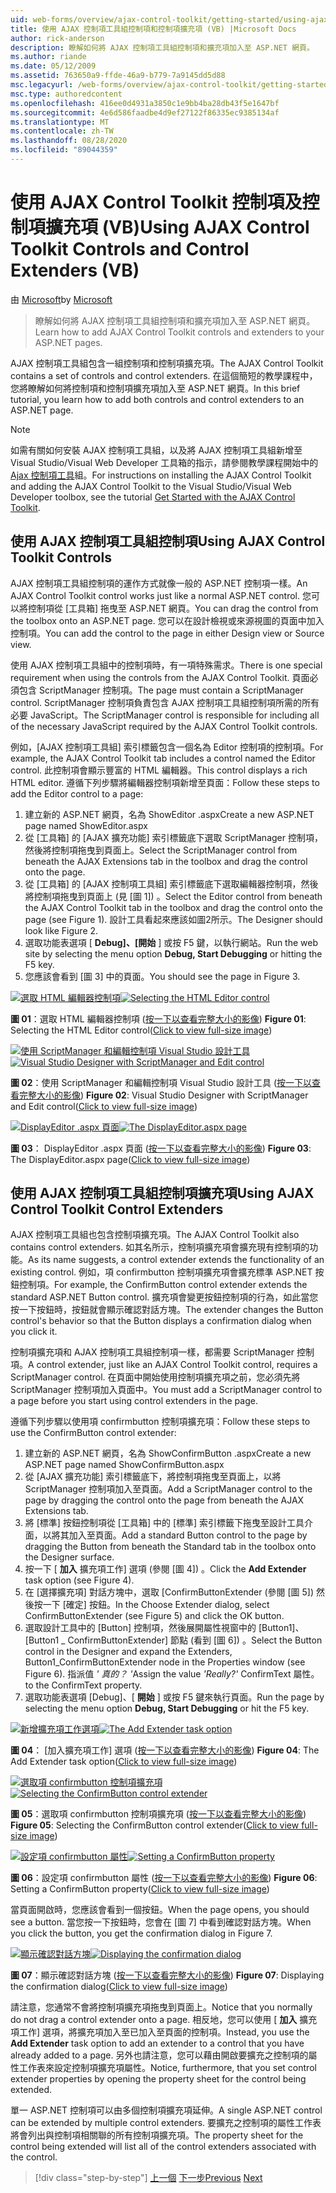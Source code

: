 ```yaml
---
uid: web-forms/overview/ajax-control-toolkit/getting-started/using-ajax-control-toolkit-controls-and-control-extenders-vb
title: 使用 AJAX 控制項工具組控制項和控制項擴充項 (VB) |Microsoft Docs
author: rick-anderson
description: 瞭解如何將 AJAX 控制項工具組控制項和擴充項加入至 ASP.NET 網頁。
ms.author: riande
ms.date: 05/12/2009
ms.assetid: 763650a9-ffde-46a9-b779-7a9145dd5d88
msc.legacyurl: /web-forms/overview/ajax-control-toolkit/getting-started/using-ajax-control-toolkit-controls-and-control-extenders-vb
msc.type: authoredcontent
ms.openlocfilehash: 416ee0d4931a3850c1e9bb4ba28db43f5e1647bf
ms.sourcegitcommit: 4e6d586faadbe4d9ef27122f86335ec9385134af
ms.translationtype: MT
ms.contentlocale: zh-TW
ms.lasthandoff: 08/28/2020
ms.locfileid: "89044359"
---
```

# <a name="using-ajax-control-toolkit-controls-and-control-extenders-vb"></a><span data-ttu-id="224ce-103">使用 AJAX Control Toolkit 控制項及控制項擴充項 (VB)</span><span class="sxs-lookup"><span data-stu-id="224ce-103">Using AJAX Control Toolkit Controls and Control Extenders (VB)</span></span>

<span data-ttu-id="224ce-104">由 [Microsoft](https://github.com/microsoft)</span><span class="sxs-lookup"><span data-stu-id="224ce-104">by [Microsoft](https://github.com/microsoft)</span></span>

> <span data-ttu-id="224ce-105">瞭解如何將 AJAX 控制項工具組控制項和擴充項加入至 ASP.NET 網頁。</span><span class="sxs-lookup"><span data-stu-id="224ce-105">Learn how to add AJAX Control Toolkit controls and extenders to your ASP.NET pages.</span></span>

<span data-ttu-id="224ce-106">AJAX 控制項工具組包含一組控制項和控制項擴充項。</span><span class="sxs-lookup"><span data-stu-id="224ce-106">The AJAX Control Toolkit contains a set of controls and control extenders.</span></span> <span data-ttu-id="224ce-107">在這個簡短的教學課程中，您將瞭解如何將控制項和控制項擴充項加入至 ASP.NET 網頁。</span><span class="sxs-lookup"><span data-stu-id="224ce-107">In this brief tutorial, you learn how to add both controls and control extenders to an ASP.NET page.</span></span>

> [!NOTE] 
> 
> <span data-ttu-id="224ce-108">如需有關如何安裝 AJAX 控制項工具組，以及將 AJAX 控制項工具組新增至 Visual Studio/Visual Web Developer 工具箱的指示，請參閱教學課程開始中的 [Ajax 控制項工具](get-started-with-the-ajax-control-toolkit-vb.md)組。</span><span class="sxs-lookup"><span data-stu-id="224ce-108">For instructions on installing the AJAX Control Toolkit and adding the AJAX Control Toolkit to the Visual Studio/Visual Web Developer toolbox, see the tutorial [Get Started with the AJAX Control Toolkit](get-started-with-the-ajax-control-toolkit-vb.md).</span></span>

## <a name="using-ajax-control-toolkit-controls"></a><span data-ttu-id="224ce-109">使用 AJAX 控制項工具組控制項</span><span class="sxs-lookup"><span data-stu-id="224ce-109">Using AJAX Control Toolkit Controls</span></span>

<span data-ttu-id="224ce-110">AJAX 控制項工具組控制項的運作方式就像一般的 ASP.NET 控制項一樣。</span><span class="sxs-lookup"><span data-stu-id="224ce-110">An AJAX Control Toolkit control works just like a normal ASP.NET control.</span></span> <span data-ttu-id="224ce-111">您可以將控制項從 [工具箱] 拖曳至 ASP.NET 網頁。</span><span class="sxs-lookup"><span data-stu-id="224ce-111">You can drag the control from the toolbox onto an ASP.NET page.</span></span> <span data-ttu-id="224ce-112">您可以在設計檢視或來源視圖的頁面中加入控制項。</span><span class="sxs-lookup"><span data-stu-id="224ce-112">You can add the control to the page in either Design view or Source view.</span></span>

<span data-ttu-id="224ce-113">使用 AJAX 控制項工具組中的控制項時，有一項特殊需求。</span><span class="sxs-lookup"><span data-stu-id="224ce-113">There is one special requirement when using the controls from the AJAX Control Toolkit.</span></span> <span data-ttu-id="224ce-114">頁面必須包含 ScriptManager 控制項。</span><span class="sxs-lookup"><span data-stu-id="224ce-114">The page must contain a ScriptManager control.</span></span> <span data-ttu-id="224ce-115">ScriptManager 控制項負責包含 AJAX 控制項工具組控制項所需的所有必要 JavaScript。</span><span class="sxs-lookup"><span data-stu-id="224ce-115">The ScriptManager control is responsible for including all of the necessary JavaScript required by the AJAX Control Toolkit controls.</span></span>

<span data-ttu-id="224ce-116">例如，[AJAX 控制項工具組] 索引標籤包含一個名為 Editor 控制項的控制項。</span><span class="sxs-lookup"><span data-stu-id="224ce-116">For example, the AJAX Control Toolkit tab includes a control named the Editor control.</span></span> <span data-ttu-id="224ce-117">此控制項會顯示豐富的 HTML 編輯器。</span><span class="sxs-lookup"><span data-stu-id="224ce-117">This control displays a rich HTML editor.</span></span> <span data-ttu-id="224ce-118">遵循下列步驟將編輯器控制項新增至頁面：</span><span class="sxs-lookup"><span data-stu-id="224ce-118">Follow these steps to add the Editor control to a page:</span></span>

1. <span data-ttu-id="224ce-119">建立新的 ASP.NET 網頁，名為 ShowEditor .aspx</span><span class="sxs-lookup"><span data-stu-id="224ce-119">Create a new ASP.NET page named ShowEditor.aspx</span></span>
2. <span data-ttu-id="224ce-120">從 [工具箱] 的 [AJAX 擴充功能] 索引標籤底下選取 ScriptManager 控制項，然後將控制項拖曳到頁面上。</span><span class="sxs-lookup"><span data-stu-id="224ce-120">Select the ScriptManager control from beneath the AJAX Extensions tab in the toolbox and drag the control onto the page.</span></span>
3. <span data-ttu-id="224ce-121">從 [工具箱] 的 [AJAX 控制項工具組] 索引標籤底下選取編輯器控制項，然後將控制項拖曳到頁面上 (見 [圖 1]) 。</span><span class="sxs-lookup"><span data-stu-id="224ce-121">Select the Editor control from beneath the AJAX Control Toolkit tab in the toolbox and drag the control onto the page (see Figure 1).</span></span> <span data-ttu-id="224ce-122">設計工具看起來應該如圖2所示。</span><span class="sxs-lookup"><span data-stu-id="224ce-122">The Designer should look like Figure 2.</span></span>
4. <span data-ttu-id="224ce-123">選取功能表選項 [ **Debug]、[開始** ] 或按 F5 鍵，以執行網站。</span><span class="sxs-lookup"><span data-stu-id="224ce-123">Run the web site by selecting the menu option **Debug, Start Debugging** or hitting the F5 key.</span></span>
5. <span data-ttu-id="224ce-124">您應該會看到 [圖 3] 中的頁面。</span><span class="sxs-lookup"><span data-stu-id="224ce-124">You should see the page in Figure 3.</span></span>

<span data-ttu-id="224ce-125">[![選取 HTML 編輯器控制項](using-ajax-control-toolkit-controls-and-control-extenders-vb/_static/image1.jpg)](using-ajax-control-toolkit-controls-and-control-extenders-vb/_static/image1.png)</span><span class="sxs-lookup"><span data-stu-id="224ce-125">[![Selecting the HTML Editor control](using-ajax-control-toolkit-controls-and-control-extenders-vb/_static/image1.jpg)](using-ajax-control-toolkit-controls-and-control-extenders-vb/_static/image1.png)</span></span>

<span data-ttu-id="224ce-126">**圖 01**：選取 HTML 編輯器控制項 ([按一下以查看完整大小的影像](using-ajax-control-toolkit-controls-and-control-extenders-vb/_static/image2.png)) </span><span class="sxs-lookup"><span data-stu-id="224ce-126">**Figure 01**: Selecting the HTML Editor control([Click to view full-size image](using-ajax-control-toolkit-controls-and-control-extenders-vb/_static/image2.png))</span></span>

<span data-ttu-id="224ce-127">[![使用 ScriptManager 和編輯控制項 Visual Studio 設計工具](using-ajax-control-toolkit-controls-and-control-extenders-vb/_static/image2.jpg)](using-ajax-control-toolkit-controls-and-control-extenders-vb/_static/image3.png)</span><span class="sxs-lookup"><span data-stu-id="224ce-127">[![Visual Studio Designer with ScriptManager and Edit control](using-ajax-control-toolkit-controls-and-control-extenders-vb/_static/image2.jpg)](using-ajax-control-toolkit-controls-and-control-extenders-vb/_static/image3.png)</span></span>

<span data-ttu-id="224ce-128">**圖 02**：使用 ScriptManager 和編輯控制項 Visual Studio 設計工具 ([按一下以查看完整大小的影像](using-ajax-control-toolkit-controls-and-control-extenders-vb/_static/image4.png)) </span><span class="sxs-lookup"><span data-stu-id="224ce-128">**Figure 02**: Visual Studio Designer with ScriptManager and Edit control([Click to view full-size image](using-ajax-control-toolkit-controls-and-control-extenders-vb/_static/image4.png))</span></span>

<span data-ttu-id="224ce-129">[![DisplayEditor .aspx 頁面](using-ajax-control-toolkit-controls-and-control-extenders-vb/_static/image3.jpg)](using-ajax-control-toolkit-controls-and-control-extenders-vb/_static/image5.png)</span><span class="sxs-lookup"><span data-stu-id="224ce-129">[![The DisplayEditor.aspx page](using-ajax-control-toolkit-controls-and-control-extenders-vb/_static/image3.jpg)](using-ajax-control-toolkit-controls-and-control-extenders-vb/_static/image5.png)</span></span>

<span data-ttu-id="224ce-130">**圖 03**： DisplayEditor .aspx 頁面 ([按一下以查看完整大小的影像](using-ajax-control-toolkit-controls-and-control-extenders-vb/_static/image6.png)) </span><span class="sxs-lookup"><span data-stu-id="224ce-130">**Figure 03**: The DisplayEditor.aspx page([Click to view full-size image](using-ajax-control-toolkit-controls-and-control-extenders-vb/_static/image6.png))</span></span>

## <a name="using-ajax-control-toolkit-control-extenders"></a><span data-ttu-id="224ce-131">使用 AJAX 控制項工具組控制項擴充項</span><span class="sxs-lookup"><span data-stu-id="224ce-131">Using AJAX Control Toolkit Control Extenders</span></span>

<span data-ttu-id="224ce-132">AJAX 控制項工具組也包含控制項擴充項。</span><span class="sxs-lookup"><span data-stu-id="224ce-132">The AJAX Control Toolkit also contains control extenders.</span></span> <span data-ttu-id="224ce-133">如其名所示，控制項擴充項會擴充現有控制項的功能。</span><span class="sxs-lookup"><span data-stu-id="224ce-133">As its name suggests, a control extender extends the functionality of an existing control.</span></span> <span data-ttu-id="224ce-134">例如，項 confirmbutton 控制項擴充項會擴充標準 ASP.NET 按鈕控制項。</span><span class="sxs-lookup"><span data-stu-id="224ce-134">For example, the ConfirmButton control extender extends the standard ASP.NET Button control.</span></span> <span data-ttu-id="224ce-135">擴充項會變更按鈕控制項的行為，如此當您按一下按鈕時，按鈕就會顯示確認對話方塊。</span><span class="sxs-lookup"><span data-stu-id="224ce-135">The extender changes the Button control's behavior so that the Button displays a confirmation dialog when you click it.</span></span>

<span data-ttu-id="224ce-136">控制項擴充項和 AJAX 控制項工具組控制項一樣，都需要 ScriptManager 控制項。</span><span class="sxs-lookup"><span data-stu-id="224ce-136">A control extender, just like an AJAX Control Toolkit control, requires a ScriptManager control.</span></span> <span data-ttu-id="224ce-137">在頁面中開始使用控制項擴充項之前，您必須先將 ScriptManager 控制項加入頁面中。</span><span class="sxs-lookup"><span data-stu-id="224ce-137">You must add a ScriptManager control to a page before you start using control extenders in the page.</span></span>

<span data-ttu-id="224ce-138">遵循下列步驟以使用項 confirmbutton 控制項擴充項：</span><span class="sxs-lookup"><span data-stu-id="224ce-138">Follow these steps to use the ConfirmButton control extender:</span></span>

1. <span data-ttu-id="224ce-139">建立新的 ASP.NET 網頁，名為 ShowConfirmButton .aspx</span><span class="sxs-lookup"><span data-stu-id="224ce-139">Create a new ASP.NET page named ShowConfirmButton.aspx</span></span>
2. <span data-ttu-id="224ce-140">從 [AJAX 擴充功能] 索引標籤底下，將控制項拖曳至頁面上，以將 ScriptManager 控制項加入至頁面。</span><span class="sxs-lookup"><span data-stu-id="224ce-140">Add a ScriptManager control to the page by dragging the control onto the page from beneath the AJAX Extensions tab.</span></span>
3. <span data-ttu-id="224ce-141">將 [標準] 按鈕控制項從 [工具箱] 中的 [標準] 索引標籤下拖曳至設計工具介面，以將其加入至頁面。</span><span class="sxs-lookup"><span data-stu-id="224ce-141">Add a standard Button control to the page by dragging the Button from beneath the Standard tab in the toolbox onto the Designer surface.</span></span>
4. <span data-ttu-id="224ce-142">按一下 [ **加入** 擴充項工作] 選項 (參閱 [圖 4]) 。</span><span class="sxs-lookup"><span data-stu-id="224ce-142">Click the **Add Extender** task option (see Figure 4).</span></span>
5. <span data-ttu-id="224ce-143">在 [選擇擴充項] 對話方塊中，選取 [ConfirmButtonExtender (參閱 [圖 5]) 然後按一下 [確定] 按鈕。</span><span class="sxs-lookup"><span data-stu-id="224ce-143">In the Choose Extender dialog, select ConfirmButtonExtender (see Figure 5) and click the OK button.</span></span>
6. <span data-ttu-id="224ce-144">選取設計工具中的 [Button] 控制項，然後展開屬性視窗中的 [Button1]、[Button1 \_ ConfirmButtonExtender] 節點 (看到 [圖 6]) 。</span><span class="sxs-lookup"><span data-stu-id="224ce-144">Select the Button control in the Designer and expand the Extenders, Button1\_ConfirmButtonExtender node in the Properties window (see Figure 6).</span></span> <span data-ttu-id="224ce-145">指派值 *' 真的？ '*</span><span class="sxs-lookup"><span data-stu-id="224ce-145">Assign the value *'Really?'*</span></span> <span data-ttu-id="224ce-146">ConfirmText 屬性。</span><span class="sxs-lookup"><span data-stu-id="224ce-146">to the ConfirmText property.</span></span>
7. <span data-ttu-id="224ce-147">選取功能表選項 [Debug]、[ **開始** ] 或按 F5 鍵來執行頁面。</span><span class="sxs-lookup"><span data-stu-id="224ce-147">Run the page by selecting the menu option **Debug, Start Debugging** or hit the F5 key.</span></span>

<span data-ttu-id="224ce-148">[![新增擴充項工作選項](using-ajax-control-toolkit-controls-and-control-extenders-vb/_static/image4.jpg)](using-ajax-control-toolkit-controls-and-control-extenders-vb/_static/image7.png)</span><span class="sxs-lookup"><span data-stu-id="224ce-148">[![The Add Extender task option](using-ajax-control-toolkit-controls-and-control-extenders-vb/_static/image4.jpg)](using-ajax-control-toolkit-controls-and-control-extenders-vb/_static/image7.png)</span></span>

<span data-ttu-id="224ce-149">**圖 04**： [加入擴充項工作] 選項 ([按一下以查看完整大小的影像](using-ajax-control-toolkit-controls-and-control-extenders-vb/_static/image8.png)) </span><span class="sxs-lookup"><span data-stu-id="224ce-149">**Figure 04**: The Add Extender task option([Click to view full-size image](using-ajax-control-toolkit-controls-and-control-extenders-vb/_static/image8.png))</span></span>

<span data-ttu-id="224ce-150">[![選取項 confirmbutton 控制項擴充項](using-ajax-control-toolkit-controls-and-control-extenders-vb/_static/image5.jpg)](using-ajax-control-toolkit-controls-and-control-extenders-vb/_static/image9.png)</span><span class="sxs-lookup"><span data-stu-id="224ce-150">[![Selecting the ConfirmButton control extender](using-ajax-control-toolkit-controls-and-control-extenders-vb/_static/image5.jpg)](using-ajax-control-toolkit-controls-and-control-extenders-vb/_static/image9.png)</span></span>

<span data-ttu-id="224ce-151">**圖 05**：選取項 confirmbutton 控制項擴充項 ([按一下以查看完整大小的影像](using-ajax-control-toolkit-controls-and-control-extenders-vb/_static/image10.png)) </span><span class="sxs-lookup"><span data-stu-id="224ce-151">**Figure 05**: Selecting the ConfirmButton control extender([Click to view full-size image](using-ajax-control-toolkit-controls-and-control-extenders-vb/_static/image10.png))</span></span>

<span data-ttu-id="224ce-152">[![設定項 confirmbutton 屬性](using-ajax-control-toolkit-controls-and-control-extenders-vb/_static/image6.jpg)](using-ajax-control-toolkit-controls-and-control-extenders-vb/_static/image11.png)</span><span class="sxs-lookup"><span data-stu-id="224ce-152">[![Setting a ConfirmButton property](using-ajax-control-toolkit-controls-and-control-extenders-vb/_static/image6.jpg)](using-ajax-control-toolkit-controls-and-control-extenders-vb/_static/image11.png)</span></span>

<span data-ttu-id="224ce-153">**圖 06**：設定項 confirmbutton 屬性 ([按一下以查看完整大小的影像](using-ajax-control-toolkit-controls-and-control-extenders-vb/_static/image12.png)) </span><span class="sxs-lookup"><span data-stu-id="224ce-153">**Figure 06**: Setting a ConfirmButton property([Click to view full-size image](using-ajax-control-toolkit-controls-and-control-extenders-vb/_static/image12.png))</span></span>

<span data-ttu-id="224ce-154">當頁面開啟時，您應該會看到一個按鈕。</span><span class="sxs-lookup"><span data-stu-id="224ce-154">When the page opens, you should see a button.</span></span> <span data-ttu-id="224ce-155">當您按一下按鈕時，您會在 [圖 7] 中看到確認對話方塊。</span><span class="sxs-lookup"><span data-stu-id="224ce-155">When you click the button, you get the confirmation dialog in Figure 7.</span></span>

<span data-ttu-id="224ce-156">[![顯示確認對話方塊](using-ajax-control-toolkit-controls-and-control-extenders-vb/_static/image7.jpg)](using-ajax-control-toolkit-controls-and-control-extenders-vb/_static/image13.png)</span><span class="sxs-lookup"><span data-stu-id="224ce-156">[![Displaying the confirmation dialog](using-ajax-control-toolkit-controls-and-control-extenders-vb/_static/image7.jpg)](using-ajax-control-toolkit-controls-and-control-extenders-vb/_static/image13.png)</span></span>

<span data-ttu-id="224ce-157">**圖 07**：顯示確認對話方塊 ([按一下以查看完整大小的影像](using-ajax-control-toolkit-controls-and-control-extenders-vb/_static/image14.png)) </span><span class="sxs-lookup"><span data-stu-id="224ce-157">**Figure 07**: Displaying the confirmation dialog([Click to view full-size image](using-ajax-control-toolkit-controls-and-control-extenders-vb/_static/image14.png))</span></span>

<span data-ttu-id="224ce-158">請注意，您通常不會將控制項擴充項拖曳到頁面上。</span><span class="sxs-lookup"><span data-stu-id="224ce-158">Notice that you normally do not drag a control extender onto a page.</span></span> <span data-ttu-id="224ce-159">相反地，您可以使用 [ **加入** 擴充項工作] 選項，將擴充項加入至已加入至頁面的控制項。</span><span class="sxs-lookup"><span data-stu-id="224ce-159">Instead, you use the **Add Extender** task option to add an extender to a control that you have already added to a page.</span></span> <span data-ttu-id="224ce-160">另外也請注意，您可以藉由開啟要擴充之控制項的屬性工作表來設定控制項擴充項屬性。</span><span class="sxs-lookup"><span data-stu-id="224ce-160">Notice, furthermore, that you set control extender properties by opening the property sheet for the control being extended.</span></span>

<span data-ttu-id="224ce-161">單一 ASP.NET 控制項可以由多個控制項擴充項延伸。</span><span class="sxs-lookup"><span data-stu-id="224ce-161">A single ASP.NET control can be extended by multiple control extenders.</span></span> <span data-ttu-id="224ce-162">要擴充之控制項的屬性工作表將會列出與控制項相關聯的所有控制項擴充項。</span><span class="sxs-lookup"><span data-stu-id="224ce-162">The property sheet for the control being extended will list all of the control extenders associated with the control.</span></span>

> [!div class="step-by-step"]
> <span data-ttu-id="224ce-163">[上一個](get-started-with-the-ajax-control-toolkit-vb.md) 
> [下一步](creating-a-custom-ajax-control-toolkit-control-extender-vb.md)</span><span class="sxs-lookup"><span data-stu-id="224ce-163">[Previous](get-started-with-the-ajax-control-toolkit-vb.md)
[Next](creating-a-custom-ajax-control-toolkit-control-extender-vb.md)</span></span>
